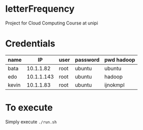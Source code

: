 # letterFrequency
Project for Cloud Computing Course at unipi


# Credentials

| name  | IP         | user | password | pwd hadoop |
| ----- | ---------- | ---- | -------- | ---------- |
| bata  | 10.1.1.82  | root | ubuntu   | ubuntu     |
| edo   | 10.1.1.143 | root | ubuntu   | hadoop     |
| kevin | 10.1.1.83  | root | ubuntu   | ijnokmpl   |

# To execute
Simply execute ```./run.sh```
